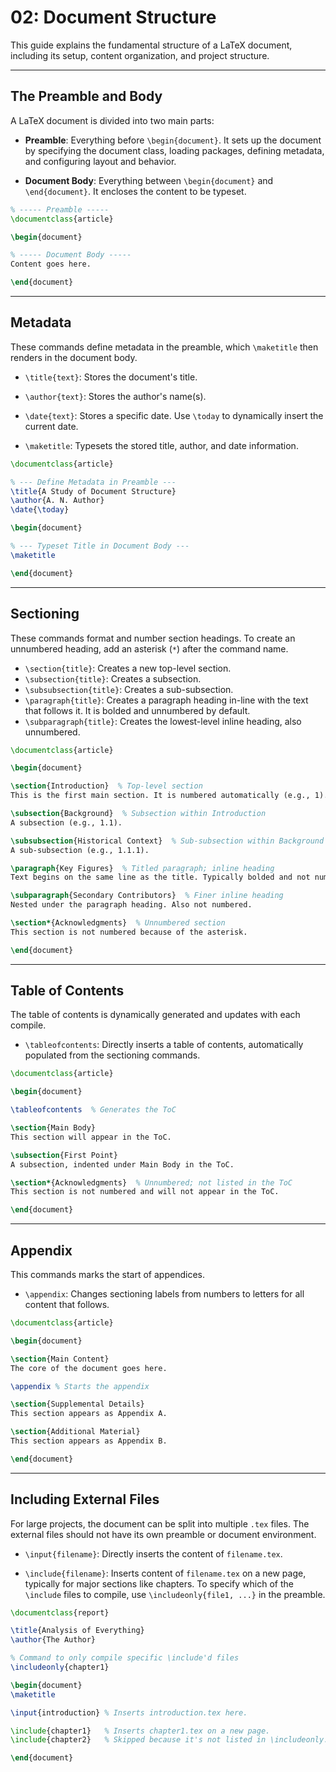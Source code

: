 # 02: Document Structure

This guide explains the fundamental structure of a LaTeX document, including its setup, content organization, and project structure.

---

## The Preamble and Body

A LaTeX document is divided into two main parts:

- **Preamble**: Everything before `\begin{document}`. It sets up the document by specifying the document class, loading packages, defining metadata, and configuring layout and behavior.

- **Document Body**: Everything between `\begin{document}` and `\end{document}`. It encloses the content to be typeset.

```latex
% ----- Preamble -----
\documentclass{article}

\begin{document}

% ----- Document Body -----
Content goes here.

\end{document}
```

---

## Metadata

These commands define metadata in the preamble, which `\maketitle` then renders in the document body.

- `\title{text}`: Stores the document's title.

- `\author{text}`: Stores the author's name(s).

- `\date{text}`: Stores a specific date. Use `\today` to dynamically insert the current date.
 
- `\maketitle`: Typesets the stored title, author, and date information. 

```latex
\documentclass{article}

% --- Define Metadata in Preamble ---
\title{A Study of Document Structure}
\author{A. N. Author}
\date{\today}

\begin{document}

% --- Typeset Title in Document Body ---
\maketitle

\end{document}
```

---

## Sectioning

These commands format and number section headings. To create an unnumbered heading, add an asterisk (`*`) after the command name.

- `\section{title}`: Creates a new top-level section.
- `\subsection{title}`: Creates a subsection.
- `\subsubsection{title}`: Creates a sub-subsection.
- `\paragraph{title}`: Creates a paragraph heading in-line with the text that follows it. It is bolded and unnumbered by default.
- `\subparagraph{title}`: Creates the lowest-level inline heading, also unnumbered.

```latex
\documentclass{article}

\begin{document}

\section{Introduction}  % Top-level section
This is the first main section. It is numbered automatically (e.g., 1).

\subsection{Background}  % Subsection within Introduction
A subsection (e.g., 1.1).

\subsubsection{Historical Context}  % Sub-subsection within Background
A sub-subsection (e.g., 1.1.1).

\paragraph{Key Figures}  % Titled paragraph; inline heading
Text begins on the same line as the title. Typically bolded and not numbered.

\subparagraph{Secondary Contributors}  % Finer inline heading
Nested under the paragraph heading. Also not numbered.

\section*{Acknowledgments}  % Unnumbered section
This section is not numbered because of the asterisk.

\end{document}
```

---

## Table of Contents

The table of contents is dynamically generated and updates with each compile.

- `\tableofcontents`: Directly inserts a table of contents, automatically populated from the sectioning commands.

```latex
\documentclass{article}

\begin{document}

\tableofcontents  % Generates the ToC

\section{Main Body}
This section will appear in the ToC.

\subsection{First Point}
A subsection, indented under Main Body in the ToC.

\section*{Acknowledgments}  % Unnumbered; not listed in the ToC
This section is not numbered and will not appear in the ToC.

\end{document}
```

---

## Appendix

This commands marks the start of appendices.

- `\appendix`: Changes sectioning labels from numbers to letters for all content that follows.

```latex
\documentclass{article}

\begin{document}

\section{Main Content}
The core of the document goes here.

\appendix % Starts the appendix

\section{Supplemental Details}
This section appears as Appendix A.

\section{Additional Material}
This section appears as Appendix B.

\end{document}
```

---

## Including External Files

For large projects, the document can be split into multiple `.tex` files. The external files should not have its own preamble or document environment.

- `\input{filename}`: Directly inserts the content of `filename.tex`.

- `\include{filename}`: Inserts content of `filename.tex` on a new page, typically for major sections like chapters. To specify which of the `\include` files to compile, use `\includeonly{file1, ...}` in the preamble.

```latex
\documentclass{report}

\title{Analysis of Everything}
\author{The Author}

% Command to only compile specific \include'd files
\includeonly{chapter1}

\begin{document}
\maketitle

\input{introduction} % Inserts introduction.tex here.

\include{chapter1}   % Inserts chapter1.tex on a new page.
\include{chapter2}   % Skipped because it's not listed in \includeonly.

\end{document}
```
